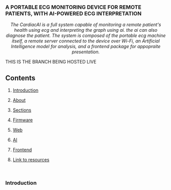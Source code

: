 ### A PORTABLE ECG MONITORING DEVICE FOR REMOTE PATIENTS, WITH AI-POWERED ECG INTERPRETATION

<p align="center">
    <em>The CardiacAI is a full system capable of monitoring a remote patient's health using ecg and interpreting the graph using ai. the ai can also diagnose the patient. The system is composed of the portable ecg machine itself, a remote server connected to the device over Wi-Fi,
an Artificial Intelligence model for analysis, and a frontend package for appopraite presentation.</em>
</p>

THIS IS THE BRANCH BEING HOSTED LIVE

## Contents

1. [Introduction](#introduction)

2. [About](#about)
3. [Sections](#sections)
4. [Firmware](#firmware)
5. [Web](#web)
6. [AI](#ai)
7. [Frontend](#frontend)
8. [Link to resources](#important-links)

<br>

### Introduction
